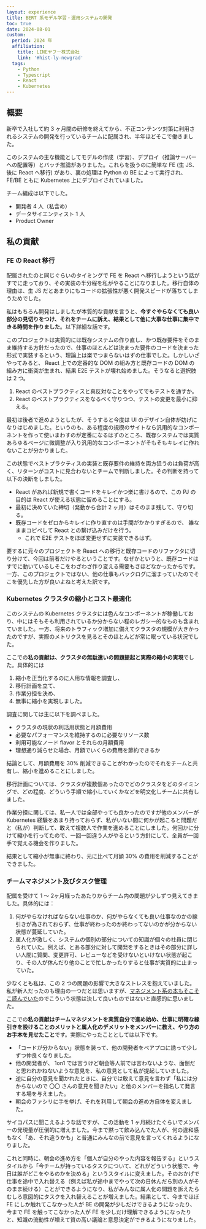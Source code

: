 ```yaml
---
layout: experience
title: BERT 系モデル学習・運用システムの開発
toc: true
date: 2024-08-01
custom:
  period: 2024 年
  affiliation:
    title: LINEヤフー株式会社
    link: '#hist-ly-newgrad'
  tags:
    - Python
    - Typescript
    - React
    - Kubernetes
---
```


## 概要

新卒で入社して約 3 ヶ月間の研修を終えてから、不正コンテンツ対策に利用されるシステムの開発を行っているチームに配属され、半年ほどそこで働きました。

このシステムの主な機能としてモデルの作成（学習）、デプロイ（推論サーバーへの配置等）とバッチ推論がありました。これらを扱うのに簡単な FE (生 JS、後に React へ移行) があり、裏の処理は Python の BE によって実行され、FE/BE ともに Kubernetes 上にデプロイされていました。

チーム編成は以下でした。

- 開発者 4 人（私含め）
- データサイエンティスト 1 人
- Product Owner

## 私の貢献

### FE の React 移行

配属されたのと同じぐらいのタイミングで FE を React へ移行しようという話がすでに走っており、その実装の半分程を私がやることになりました。移行自体の理由は、生 JS だとあまりにもコードの拡張性が悪く開発スピードが落ちてしまうためでした。

私はもちろん開発はしましたが本質的な貢献を言うと、**今すぐやらなくても良い部分の見切りをつけ、それをチームに訴え、結果として他に大事な仕事に集中できる時間を作りました**。以下詳細な話です。

このプロジェクトは実質的には既存システムの作り直し、かつ既存要件をそのまま維持する方針だったので、仕事のほとんどは決まった要件のコードを決まった形式で実装するという、理論上は楽でつまらないはずの仕事でした。しかしいざやってみると、 React 上での定番的な DOM の組み方と既存コードの DOM の組み方に衝突が生まれ、結果 E2E テストが壊れ始めました。そうなると選択肢は 2 つ。

1. React のベストプラクティスと真反対なことをやってでもテストを通すか。
2. React のベストプラクティスをなるべく守りつつ、テストの変更を最小に抑える。

最初は後者で進めようとしたが、そうすると今度は UI のデザイン自体が妨げになりはじめました。というのも、ある程度の規模のサイトなら汎用的なコンポーネントを作って使いまわすのが定番になるはずのところ、既存システムでは実質あらゆるページに微調整が入り汎用的なコンポーネントがそもそもキレイに作れないことが分かりました。

この状態でベストプラクティスの実装と既存要件の維持を両方狙うのは負荷が高く、リターンがコストに見合わないとチームで判断しました。その判断を持って以下の決断をしました。

- React があれば新規で書くコードをキレイかつ楽に書けるので、この PJ の目的は React が使える状態に留めることにする。
- 最初に決めていた締切（発動から合計 2 ヶ月）はそのまま残して、守り切る。
- 既存コードをゼロからキレイに作り直すのは手間がかかりすぎるので、 雑なままコピペして React との繋げ込みだけを行う。
  - これで E2E テストをほぼ変更せずに実装できるはず。

要するに元々のプロジェクトを React への移行と既存コードのリファクタに切り分けて、今回は前者だけやるということです。なぜかというと、既存コードはすでに動いているしそこをわざわざ作り変える需要もさほどなかったからです。一方、このプロジェクトではない、他の仕事もバックログに溜まっていたのでそこを優先した方が良いよねと考えた訳です。

### Kubernetes クラスタの縮小とコスト最適化

このシステムの Kubernetes クラスタには色んなコンポーネントが稼働しており、中にはそもそも利用されているか分からない程のレガシー的なものも含まれていました。一方、将来のトラフィック増加に備えてクラスタの規模が大きかったのですが、実際のメトリクスを見るとそのほとんどが常に眠っている状況でした。

ここでの**私の貢献は、クラスタの無駄遣いの問題提起と実際の縮小の実現**でした。具体的には

1. 縮小を正当化するのに人用な情報を調査し、
2. 移行計画を立て、
3. 作業分担を決め、
4. 無事に縮小を実現しました。

調査に関しては主に以下を調べました。

- クラスタの現状の利活用状態と月額費用
- 必要なパフォーマンスを維持するのに必要なリソース数
- 利用可能なノード flavor とそれらの月額費用
- 理想通り減らせた場合、月額でいくらの費用を節約できるか

結論として、月額費用を 30% 削減できることがわかったのでそれをチームと共有し、縮小を進めることにしました。

移行計画については、クラスタが複数個あったのでどのクラスタをどのタイミングで、どの程度、どういう手順で縮小していくかなどを明文化しチームに共有しました。

作業分担に関しては、私一人では全部やっても良かったのですが他のメンバーが Kubernetes 経験をあまり持っておらず、私がいない間に何かが起こると問題だと（私が）判断して、敢えて複数人で作業を進めることにしました。何回かに分けて縮小を行ってたので、一回一回違う人がやるという方針にして、全員が一回手で覚える機会を作りました。

結果として縮小が無事に終わり、元に比べて月額 30% の費用を削減することができました。

### チームマネジメント及びタスク管理

配属を受けて 1 〜 2ヶ月経ったあたりからチーム内の問題が少しずつ見えてきました。具体的には：

1. 何がやらなければならない仕事のか、何がやらなくても良い仕事なのかの線引きが為されておらず、仕事が終わったのか終わってないのかが分からない状態が蔓延していた。
2. 属人化が激しく、システムの個別の部分についての知識が個々の社員に閉じられていた。例えば、とある部分に対して開発をするときはその部分に詳しい人間に質問、変更許可、レビューなどを受けないといけない状態が起こり、その人が休んだり他のことで忙しかったりすると仕事が実質的に止まっていた。

少なくとも私は、この 2 つの問題の影響で大きなストレスを抱えていました。私が新人だったのも理由の一つだとは思いますが、[マネジメント系の本もそこそこ読んでいた](https://stealthmate.github.io/personal-library/)のでこういう状態は決して良いものではないと直感的に思いました。

ここでの**私の貢献はチームマネジメントを実質自分で進め始め、仕事に明確な線引きを設けることのメリットと属人化のデメリットをメンバーに教え、やり方のお手本を見せたこと**です。実際にやったこととしては以下です。

- 「コードが分からない」状態を装って、他の開発者をペアプロに誘って少しずつ仲良くなりました。
- 他の開発者が、 1on1 では言うけど朝会等人前では言わないような、面倒だと思われかねないような意見を、私の意見として私が提起していました。
- 逆に自分の意見を聞かれたときに、自分では敢えて意見を言わず「私には分からないので 〇〇 さんの意見を聞きたい」と他のメンバーを指名して発言する場を与えました。
- 朝会のファシリに手を挙げ、それを利用して朝会の進め方自体を変えました。

サイコパスに聞こえるような話ですが、この活動を 1 ヶ月続けたぐらいでメンバーの発現量が圧倒的に増えました。今まで黙って飲み込んでた人が、何の違和感もなく「あ、それ違うかも」と普通にみんなの前で意見を言ってくれるようになりました。

これと同時に、朝会の進め方を「個人が自分のやった内容を報告する」というスタイルから「今チームが持っているタスクについて、どれがどういう状態で、今日は誰がどこをやるのかを決める」というスタイルに変えました。そのおかげで仕事を途中で入れ替える（例えば私が途中までやって次の日休んだら別の人がそのまま続ける）ことができるようになり、私がみんなに属人化の問題を訴えたらむしろ意図的にタスクを入れ替えることが増えました。結果として、今までほぼ FE にしか触れてこなかった人が BE の開発が少しだけできるようになったり、今まで FE を触ってこなかった人が FE を少しだけ理解できるようになったりと、知識の流動性が増えて質の高い議論と意思決定ができるようになりました。
